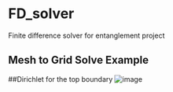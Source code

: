 # FD_solver
Finite difference solver for entanglement project

## Mesh to Grid Solve Example

##Dirichlet for the top boundary
![image](https://user-images.githubusercontent.com/52281733/200678467-48aa8e1b-9d07-45c5-a555-34b4459d6ed9.png)
